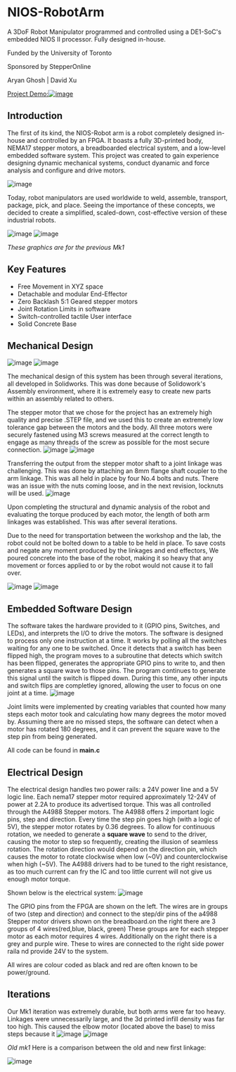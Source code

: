 # NIOS-RobotArm
A 3DoF Robot Manipulator programmed and controlled using a DE1-SoC's embedded NIOS II processor. Fully designed in-house.


Funded by the University of Toronto


Sponsored by StepperOnline


Aryan Ghosh | David Xu

[Project Demo:![image](https://github.com/Aryan-G4/NIOS-RobotArm/assets/119129454/49d6488a-0b0f-4029-a8d5-771ca01d3090)](https://youtu.be/5mW0npLePgE)

## Introduction 
The first of its kind, the NIOS-Robot arm is a robot completely designed in-house and controlled by an FPGA.
It boasts a fully 3D-printed body, NEMA17 stepper motors, a breadboarded electrical system, and a low-level embedded software system.
This project was created to gain experience designing dynamic mechanical systems, conduct dyanamic and force analysis and configure and drive motors. 

![image](https://github.com/Aryan-G4/NIOS-RobotArm/assets/119129454/1d9d747d-6692-479e-93fc-b320513d60f2)

Today, robot manipulators are used worldwide to weld, assemble, transport, package, pick, and place. Seeing the importance of these concepts, we decided to create a simplified, scaled-down, cost-effective version of these industrial robots.

![image](https://github.com/Aryan-G4/NIOS-RobotArm/assets/119129454/758fc85a-4b77-4ba9-9466-50986205331f)
![image](https://github.com/Aryan-G4/NIOS-RobotArm/assets/119129454/172b1e4d-2cfb-433b-9574-2de3ec7b1dac)

*These graphics are for the previous Mk1*

## Key Features
* Free Movement in XYZ space
* Detachable and modular End-Effector
* Zero Backlash 5:1 Geared stepper motors
* Joint Rotation Limits in software
* Switch-controlled tactile User interface
* Solid Concrete Base
  
## Mechanical Design
![image](https://github.com/Aryan-G4/NIOS-RobotArm/assets/119129454/cb1c69f7-cc6c-4223-818c-1b2c3625922a) 
![image](https://github.com/Aryan-G4/NIOS-RobotArm/assets/119129454/d46c8dcf-b428-48b1-98eb-87508341bd13)


The mechanical design of this system has been through several iterations, all developed in Solidworks. This was done because of Solidowork's Assembly environment, where it is extremely easy to create new parts within an assembly related to others. 


The stepper motor that we chose for the project has an extremely high quality and precise .STEP file, and we used this to create an extremely low tolerance gap between the motors and the body.
All three motors were securely fastened using M3 screws measured at the correct length to engage as many threads of the screw as possible for the most secure connection.
![image](https://github.com/Aryan-G4/NIOS-RobotArm/assets/119129454/d5a2016d-7ab8-4708-9017-0cc0c67ca4a7)
![image](https://github.com/Aryan-G4/NIOS-RobotArm/assets/119129454/a72e495c-c841-4419-9049-a7e18d757c8d)

Transferring the output from the stepper motor shaft to a joint linkage was challenging. This was done by attaching an 8mm flange shaft coupler to the arm linkage. This was all held in place by four No.4 bolts and nuts. There was an issue with the nuts coming loose, and in the next revision, locknuts will be used.
![image](https://github.com/Aryan-G4/NIOS-RobotArm/assets/119129454/939e9292-a4dc-4bae-9e9c-7f8126d1206b)

Upon completing the structural and dynamic analysis of the robot and evaluating the torque produced by each motor, the length of both arm linkages was established. This was after several iterations.

Due to the need for transportation between the workshop and the lab, the robot could not be bolted down to a table to be held in place. To save costs and negate any moment produced by the linkages and end effectors, We poured concrete into the base of the robot, making it so heavy that any movement or forces applied to or by the robot would not cause it to fall over. 

![image](https://github.com/Aryan-G4/NIOS-RobotArm/assets/119129454/76c4a5af-19eb-4e4e-9d2f-38868df38b38)
![image](https://github.com/Aryan-G4/NIOS-RobotArm/assets/119129454/e02f9860-67d5-40bf-aeaa-acc3005afb9e)

## Embedded Software Design
The software takes the hardware provided to it (GPIO pins, Switches, and LEDs), and interprets the I/O to drive the motors. The software is designed to process only one instruction at a time. It works by polling all the switches waiting for any one to be switched. Once it detects that a switch has been flipped high, the program moves to a subroutine that detects which switch has been flipped, generates the appropriate GPIO pins to write to, and then generates a square wave to those pins. The program continues to generate this signal until the switch is flipped down. During this time, any other inputs and switch flips are completley ignored, allowing the user to focus on one joint at a time. 
![image](https://github.com/Aryan-G4/NIOS-RobotArm/assets/119129454/5932d479-3280-48f4-ac99-1b32bdf24901)

Joint limits were implemented by creating variables that counted how many steps each motor took and calculating how many degrees the motor moved by. Assuming there are no missed steps, the software can detect when a motor has rotated 180 degrees, and it can prevent the square wave to the step pin from being generated.

All code can be found in **main.c**
## Electrical Design
The electrical design handles two power rails:  a 24V power line and a 5V logic line. Each nema17 stepper motor required approximately 12-24V of power at 2.2A to produce its advertised torque. This was all controlled through the A4988 Stepper motors. The A4988 offers 2 important logic pins, step and direction. Every time the step pin goes high (with a logic of 5V), the stepper motor rotates by 0.36 degrees. To allow for continuous rotation, we needed to generate a **square wave** to send to the driver, causing the motor to step so frequently, creating the illusion of seamless rotation. The rotation direction would depend on the direction pin, which causes the motor to rotate clockwise when low (~0V) and counterclockwise when high (~5V). The A4988 drivers had to be tuned to the right resistance, as too much current can fry the IC and too little current will not give us enough motor torque. 

Shown below is the electrical system:
![image](https://github.com/Aryan-G4/NIOS-RobotArm/assets/119129454/7cc518b5-121c-435c-939e-dd50978b4ba2)

The GPIO pins from the FPGA are shown on the left. The wires are in groups of two (step and direction) and connect to the step/dir pins of the a4988 Stepper motor drivers shown on the breadboard.on the right there are 3 groups of 4 wires(red,blue, black, green) These groups are for each stepper motor as each motor requires 4 wires. Additionally on the right there is a grey and purple wire. These to wires are connected to the right side power raila nd provide 24V to the system.

All wires are colour coded as black and red are often known to be power/ground. 
## Iterations
Our Mk1 iteration was extremely durable, but both arms were far too heavy. Linkages were unnecessarily large, and the 3d printed infill density was far too high. This caused the elbow motor (located above the base) to miss steps because it 
![image](https://github.com/Aryan-G4/NIOS-RobotArm/assets/119129454/5b8bf70b-2a84-4dc7-8fc0-2c187afb9e42)
![image](https://github.com/Aryan-G4/NIOS-RobotArm/assets/119129454/7a787c1e-a779-474e-a0df-16c0ae538e2c)

*Old mk1*
Here is a comparison between the old and new first linkage:


![image](https://github.com/Aryan-G4/NIOS-RobotArm/assets/119129454/e35eeaf3-0f10-4251-b9f4-468050137dc8)

